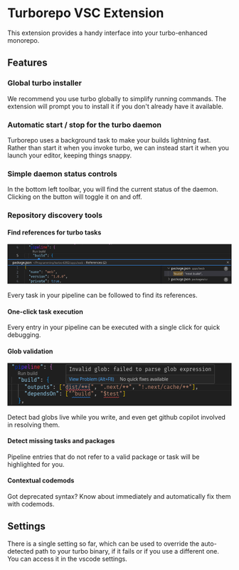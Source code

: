 # Turborepo VSC Extension

This extension provides a handy interface into your turbo-enhanced monorepo.

## Features

### Global turbo installer

We recommend you use turbo globally to simplify running commands. The extension will prompt you to install it if you don't already have it available.

### Automatic start / stop for the turbo daemon

Turborepo uses a background task to make your builds lightning fast. Rather than start it when you invoke turbo, we can instead start it when you launch your editor, keeping things snappy.

### Simple daemon status controls

In the bottom left toolbar, you will find the current status of the daemon. Clicking on the button will toggle it on and off.

### Repository discovery tools

#### Find references for turbo tasks

![references](resources/references.png)

Every task in your pipeline can be followed to find its references.

#### One-click task execution

Every entry in your pipeline can be executed with a single click for quick debugging.

#### Glob validation

![globs](resources/globs.png)

Detect bad globs live while you write, and even get github copilot involved in resolving them.

#### Detect missing tasks and packages

Pipeline entries that do not refer to a valid package or task will be highlighted for you.

#### Contextual codemods

Got deprecated syntax? Know about immediately and automatically fix them with codemods.

## Settings

There is a single setting so far, which can be used to override the auto-detected path to your turbo binary,
if it fails or if you use a different one. You can access it in the vscode settings.
